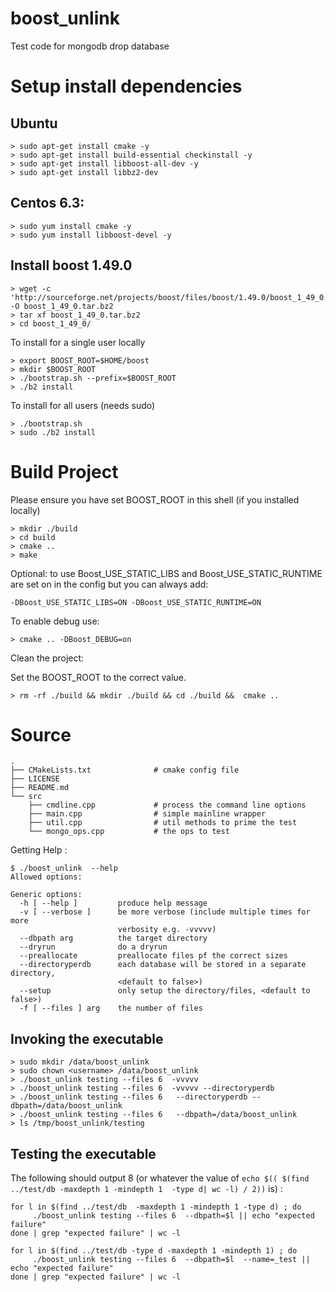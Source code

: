 boost_unlink
============

Test code for mongodb drop database

# Setup install dependencies

## Ubuntu 

    > sudo apt-get install cmake -y 
    > sudo apt-get install build-essential checkinstall -y
    > sudo apt-get install libboost-all-dev -y
    > sudo apt-get install libbz2-dev
  
## Centos 6.3:

    > sudo yum install cmake -y
    > sudo yum install libboost-devel -y

## Install boost 1.49.0

    > wget -c 'http://sourceforge.net/projects/boost/files/boost/1.49.0/boost_1_49_0.tar.bz2/download' -O boost_1_49_0.tar.bz2
    > tar xf boost_1_49_0.tar.bz2
    > cd boost_1_49_0/

To install for a single user locally

    > export BOOST_ROOT=$HOME/boost
    > mkdir $BOOST_ROOT
    > ./bootstrap.sh --prefix=$BOOST_ROOT
    > ./b2 install

To install for all users (needs sudo)

    > ./bootstrap.sh
    > sudo ./b2 install

# Build Project

Please ensure you have set BOOST_ROOT in this shell (if you installed locally)

    > mkdir ./build
    > cd build
    > cmake .. 
    > make 

Optional: to use Boost_USE_STATIC_LIBS and Boost_USE_STATIC_RUNTIME are set on in the config but you can always add:

    -DBoost_USE_STATIC_LIBS=ON -DBoost_USE_STATIC_RUNTIME=ON

To enable debug use:

    > cmake .. -DBoost_DEBUG=on

Clean the project:

Set the BOOST_ROOT to the correct value.

    > rm -rf ./build && mkdir ./build && cd ./build &&  cmake ..


# Source 

    .
    ├── CMakeLists.txt              # cmake config file
    ├── LICENSE
    ├── README.md
    └── src
        ├── cmdline.cpp             # process the command line options
        ├── main.cpp                # simple mainline wrapper
        ├── util.cpp                # util methods to prime the test
        └── mongo_ops.cpp           # the ops to test 

Getting Help :

    $ ./boost_unlink  --help 
    Allowed options:

    Generic options:
      -h [ --help ]         produce help message
      -v [ --verbose ]      be more verbose (include multiple times for more 
                            verbosity e.g. -vvvvv)
      --dbpath arg          the target directory
      --dryrun              do a dryrun
      --preallocate         preallocate files pf the correct sizes
      --directoryperdb      each database will be stored in a separate directory, 
                            <default to false>)
      --setup               only setup the directory/files, <default to false>)
      -f [ --files ] arg    the number of files

Invoking the executable 
------

    > sudo mkdir /data/boost_unlink
    > sudo chown <username> /data/boost_unlink
    > ./boost_unlink testing --files 6  -vvvvv 
    > ./boost_unlink testing --files 6  -vvvvv --directoryperdb
    > ./boost_unlink testing --files 6   --directoryperdb --dbpath=/data/boost_unlink
    > ./boost_unlink testing --files 6   --dbpath=/data/boost_unlink
    > ls /tmp/boost_unlink/testing

Testing the executable 
------

The following should output 8 (or whatever the  value of 
```echo $(( $(find ../test/db -maxdepth 1 -mindepth 1  -type d| wc -l) / 2))``` is) :

    for l in $(find ../test/db  -maxdepth 1 -mindepth 1 -type d) ; do
         ./boost_unlink testing --files 6  --dbpath=$l || echo "expected failure"
    done | grep "expected failure" | wc -l

    for l in $(find ../test/db -type d -maxdepth 1 -mindepth 1) ; do
         ./boost_unlink testing --files 6  --dbpath=$l  --name=_test || echo "expected failure"
    done | grep "expected failure" | wc -l


